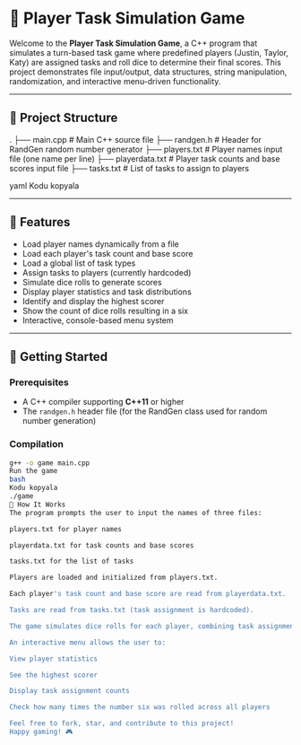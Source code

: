 # 🎲 Player Task Simulation Game

Welcome to the **Player Task Simulation Game**, a C++ program that simulates a turn-based task game where predefined players (Justin, Taylor, Katy) are assigned tasks and roll dice to determine their final scores. This project demonstrates file input/output, data structures, string manipulation, randomization, and interactive menu-driven functionality.

---

## 📁 Project Structure

.
├── main.cpp # Main C++ source file
├── randgen.h # Header for RandGen random number generator
├── players.txt # Player names input file (one name per line)
├── playerdata.txt # Player task counts and base scores input file
├── tasks.txt # List of tasks to assign to players

yaml
Kodu kopyala

---

## 🧩 Features

- Load player names dynamically from a file  
- Load each player's task count and base score  
- Load a global list of task types  
- Assign tasks to players (currently hardcoded)  
- Simulate dice rolls to generate scores  
- Display player statistics and task distributions  
- Identify and display the highest scorer  
- Show the count of dice rolls resulting in a six  
- Interactive, console-based menu system  

---

## 🚀 Getting Started

### Prerequisites

- A C++ compiler supporting **C++11** or higher  
- The `randgen.h` header file (for the RandGen class used for random number generation)  

### Compilation

```bash
g++ -o game main.cpp
Run the game
bash
Kodu kopyala
./game
🧠 How It Works
The program prompts the user to input the names of three files:

players.txt for player names

playerdata.txt for task counts and base scores

tasks.txt for the list of tasks

Players are loaded and initialized from players.txt.

Each player's task count and base score are read from playerdata.txt.

Tasks are read from tasks.txt (task assignment is hardcoded).

The game simulates dice rolls for each player, combining task assignment and roll results to compute final scores.

An interactive menu allows the user to:

View player statistics

See the highest scorer

Display task assignment counts

Check how many times the number six was rolled across all players

Feel free to fork, star, and contribute to this project!
Happy gaming! 🎮
